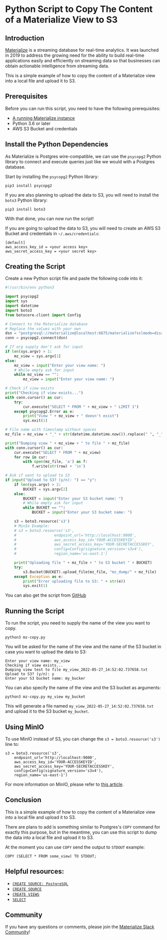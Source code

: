 # Python Script to Copy The Content of a Materialize View to S3

## Introduction

[Materialize](https://materialize.com?utm_source=bobbyiliev) is a streaming database for real-time analytics. It was launched in 2019 to address the growing need for the ability to build real-time applications easily and efficiently on streaming data so that businesses can obtain actionable intelligence from streaming data.

This is a simple example of how to copy the content of a Materialize view into a local file and upload it to S3.

## Prerequisites

Before you can run this script, you need to have the following prerequisites:
- [A running Materialize instance](https://materialize.com/docs/install?utm_source=bobbyiliev)
- Python 3.6 or later
- AWS S3 Bucket and credentials

## Install the Python Dependencies

As Materialize is Postgres wire-compatible, we can use the `psycopg2` Python library to connect and execute queries just like we would with a Postgres database.

Start by installing the `psycopg2` Python library:

```
pip3 install psycopg2
```

If you are also planning to upload the data to S3, you will need to install the `boto3` Python library:

```
pip3 install boto3
```

With that done, you can now run the script!

If you are going to upload the data to S3, you will need to create an AWS S3 Bucket and credentials in `~/.aws/credentials`:

```
[default]
aws_access_key_id = <your access key>
aws_secret_access_key = <your secret key>
```

## Creating the Script

Create a new Python script file and paste the following code into it:

```python
#!/usr/bin/env python3

import psycopg2
import sys
import datetime
import boto3
from botocore.client import Config

# Connect to the Materialize database
# Replace the values with your own
dsn = "postgresql://materialize@localhost:6875/materialize?sslmode=disable"
conn = psycopg2.connect(dsn)

# If arg supply don't ask for input
if len(sys.argv) > 1:
    mz_view = sys.argv[1]
else:
    mz_view = input("Enter your view name: ")
    # While empty ask for input
    while mz_view == "":
        mz_view = input("Enter your view name: ")

# Check if view exists
print("Checking if view exists...")
with conn.cursor() as cur:
    try:
        cur.execute("SELECT * FROM " + mz_view + " LIMIT 1")
    except psycopg2.Error as e:
        print("View " + mz_view + " doesn't exist")
        sys.exit(1)

# File name with timestamp without spaces
mz_file = mz_view + "_" + str(datetime.datetime.now()).replace(" ", "_") + ".txt"

print("Dumping view " + mz_view + " to file " + mz_file)
with conn.cursor() as cur:
    cur.execute("SELECT * FROM " + mz_view)
    for row in cur:
        with open(mz_file, 'a') as f:
            f.write(str(row) + '\n')

# Ask if want to upload to S3
if input("Upload to S3? (y/n): ") == "y":
    if len(sys.argv) > 2:
        BUCKET = sys.argv[2]
    else:
        BUCKET = input("Enter your S3 bucket name: ")
        # While empty ask for input
        while BUCKET == "":
            BUCKET = input("Enter your S3 bucket name: ")

    s3 = boto3.resource('s3')
    # MinIo Example:
    # s3 = boto3.resource('s3',
    #                 endpoint_url='http://localhost:9000',
    #                 aws_access_key_id='YOUR-ACCESSKEYID',
    #                 aws_secret_access_key='YOUR-SECRETACCESSKEY',
    #                 config=Config(signature_version='s3v4'),
    #                 region_name='us-east-1')

    print("Uploading file " + mz_file + " to S3 bucket " + BUCKET)
    try:
        s3.Bucket(BUCKET).upload_file(mz_file, "mz_dump/" + mz_file)
    except Exception as e:
        print("Error uploading file to S3: " + str(e))
        sys.exit(1)
```

You can also get the script from [GitHub](https://github.com/bobbyiliev/materialize-tutorials/)

## Running the Script

To run the script, you need to supply the name of the view you want to copy.

```
python3 mz-copy.py
```

You will be asked for the name of the view and the name of the S3 bucket in case you want to upload the data to S3:

```
Enter your view name: my_view
Checking if view exists...
Dumping view test to file my_view_2022-05-27_14:52:02.737658.txt
Upload to S3? (y/n): y
Enter your S3 bucket name: my_bucker
```

You can also specify the name of the view and the S3 bucket as arguments:

```
python3 mz-copy.py my_view my_bucket
```

This will generate a file named `my_view_2022-05-27_14:52:02.737658.txt` and upload it to the S3 bucket `my_bucket`.

## Using MinIO

To use MinIO instead of S3, you can change the `s3 = boto3.resource('s3')` line to:

```
s3 = boto3.resource('s3',
    endpoint_url='http://localhost:9000',
    aws_access_key_id='YOUR-ACCESSKEYID',
    aws_secret_access_key='YOUR-SECRETACCESSKEY',
    config=Config(signature_version='s3v4'),
    region_name='us-east-1')
```

For more information on MinIO, please refer to [this article](https://docs.min.io/docs/python-client-api-reference).

## Conclusion

This is a simple example of how to copy the content of a Materialize view into a local file and upload it to S3.

There are plans to add is something similar to Postgres's `COPY` command for exactly this purpose, but in the meantime, you can use this script to dump the data into a local file and upload it to S3.

At the moment you can use `COPY` send the output to `STDOUT` example:

```
COPY (SELECT * FROM some_view) TO STDOUT;
```

## Helpful resources:

* [`CREATE SOURCE: PostgreSQL`](https://materialize.com/docs/sql/create-source/postgres?utm_source=bobbyiliev)
* [`CREATE SOURCE`](https://materialize.com/docs/sql/create-source?utm_source=bobbyiliev)
* [`CREATE VIEWS`](https://materialize.com/docs/sql/create-views?utm_source=bobbyiliev)
* [`SELECT`](https://materialize.com/docs/sql/select?utm_source=bobbyiliev)

## Community

If you have any questions or comments, please join the [Materialize Slack Community](https://materialize.com/s/chat)!